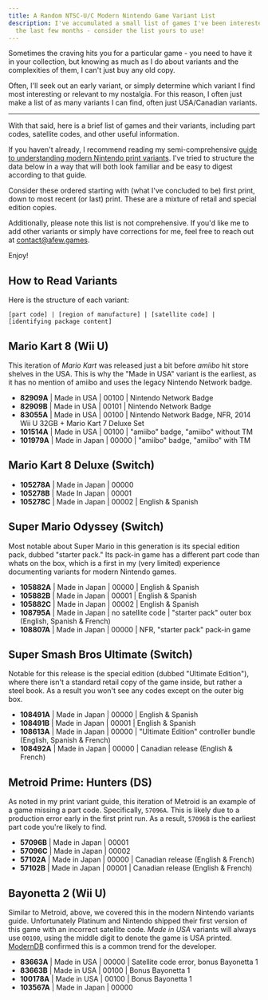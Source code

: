 ```yaml
---
title: A Random NTSC-U/C Modern Nintendo Game Variant List
description: I've accumulated a small list of games I've been interested in over
  the last few months - consider the list yours to use!
---
```


Sometimes the craving hits you for a particular game - you need to have it in your collection, but knowing as much as I do about variants and the complexities of them, I can't just buy any old copy.

Often, I'll seek out an early variant, or simply determine which variant I find most interesting or relevant to my nostalgia. For this reason, I often just make a list of as many variants I can find, often just USA/Canadian variants.

---

With that said, here is a brief list of games and their variants, including part codes, satellite codes, and other useful information.

If you haven't already, I recommend reading my semi-comprehensive [guide to understanding modern Nintendo print variants](/essays/decoding-modern-nintendo-print-variants). I've tried to structure the data below in a way that will both look familiar and be easy to digest according to that guide.

Consider these ordered starting with (what I've concluded to be) first print, down to most recent (or last) print. These are a mixture of retail and special edition copies.

Additionally, please note this list is not comprehensive. If you'd like me to add other variants or simply have corrections for me, feel free to reach out at [contact@afew.games](mailto:contact@afew.games).

Enjoy!

## How to Read Variants

Here is the structure of each variant:

```
[part code] | [region of manufacture] | [satellite code] | [identifying package content]
```

## Mario Kart 8 (Wii U)

This iteration of _Mario Kart_ was released just a bit before _amiibo_ hit store shelves in the USA. This is why the "Made in USA" variant is the earliest, as it has no mention of amiibo and uses the legacy Nintendo Network badge.

- **82909A** | Made in USA | 00100 | Nintendo Network Badge
- **82909B** | Made in USA | 00101 | Nintendo Network Badge
- **83055A** | Made in USA | 00100 | Nintendo Network Badge, NFR, 2014 Wii U 32GB + Mario Kart 7 Deluxe Set
- **101514A** | Made in USA | 00100 | "amiibo" badge, "amiibo" without TM
- **101979A** | Made in Japan | 00000 | "amiibo" badge, "amiibo" with TM

## Mario Kart 8 Deluxe (Switch)

- **105278A** | Made in Japan | 00000
- **105278B** | Made In Japan | 00001
- **105278C** | Made in Japan | 00002 | English & Spanish

## Super Mario Odyssey (Switch)

Most notable about Super Mario in this generation is its special edition pack, dubbed "starter pack." Its pack-in game has a different part code than whats on the box, which is a first in my (very limited) experience documenting variants for modern Nintendo games.

- **105882A** | Made in Japan | 00000 | English & Spanish
- **105882B** | Made in Japan | 00001 | English & Spanish
- **105882C** | Made in Japan | 00002 | English & Spanish
- **108795A** | Made in Japan | no satellite code | "starter pack" outer box (English, Spanish & French)
- **108807A** | Made in Japan | 00000 | NFR, "starter pack" pack-in game

## Super Smash Bros Ultimate (Switch)

Notable for this release is the special edition (dubbed "Ultimate Edition"), where there isn't a standard retail copy of the game inside, but rather a steel book. As a result you won't see any codes except on the outer big box.

- **108491A** | Made in Japan | 00000 | English & Spanish
- **108491B** | Made in Japan | 00001 | English & Spanish
- **108613A** | Made in Japan | 00000 | "Ultimate Edition" controller bundle (English, Spanish & French)
- **108492A** | Made in Japan | 00000 | Canadian release (English & French)

## Metroid Prime: Hunters (DS)

As noted in my print variant guide, this iteration of Metroid is an example of a game missing a part code. Specifically, `57096A`. This is likely due to a production error early in the first print run. As a result, `57096B` is the earliest part code you're likely to find.

- **57096B** | Made in Japan | 00001
- **57096C** | Made in Japan | 00002
- **57102A** | Made in Japan | 00000 | Canadian release (English & French)
- **57102B** | Made in Japan | 00001 | Canadian release (English & French)

## Bayonetta 2 (Wii U)

Similar to Metroid, above, we covered this in the modern Nintendo variants guide. Unfortunately Platinum and Nintendo shipped their first version of this game with an incorrect satellite code. _Made in USA_ variants will always use `00100`, using the middle digit to denote the game is USA printed. [ModernDB](https://www.instagram.com/moderndatabase/) confirmed this is a common trend for the developer.

- **83663A** | Made in USA | 00000 | Satellite code error, bonus Bayonetta 1
- **83663B** | Made in USA | 00100 | Bonus Bayonetta 1
- **100178A** | Made in USA | 00100 | Bonus Bayonetta 1
- **103567A** | Made in Japan | 00000
